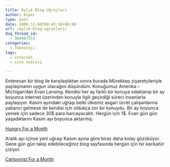 ```yaml
---
title: Aylık Blog Uğraşları
author: Alper
type: post
date: 2006-12-06T09:43:18+00:00
url: /aylik-blog-ugraslari/
dsq_thread_id:
  - 964467552
categories:
  - Teknoloji
tags:
  - internet
  - site önerisi

---
```

Enteresan bir blog ile karşılaştıktan sonra burada Mürekkep ziyaretçileriyle paylaşmanın uygun olacağını düşündüm. Konuğumuz Amerika &#8211; Michigan&#8217;dan Evan Lansing. Kendisi her ay farklı bir konuya odaklanıp bir ay boyunca internet üzerinden konuyla ilgili geçirdiği süreci insanlarla paylaşıyor. Kasım ayındaki uğraşı belki ülkemiz asgari ücret çalışanlarına yabancı gelmese de kendisi için oldukça zor bir konuydu. Bir ay boyunca yemek için sadece 30$ para harcayacaktı. Hergün için 1$. Evan gün gün yaşadıklarını Kasım ayı boyunca aktarmış.

[Hungry For a Month][1]

Aralık ayı içinse yeni uğraşı Kasım ayına göre biraz daha kolay gözüküyor. Gene gün gün takip edebileceğiniz blog sayfasında hergün için bir karikatür çiziyor.

[Cartoonist For a Month][2]

 [1]: http://hungryforamonth.blogspot.com/
 [2]: http://www.cartoonistforamonth.blogspot.com/